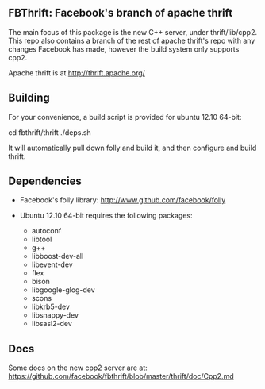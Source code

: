 FBThrift: Facebook's branch of apache thrift
--------------------------------------------

The main focus of this package is the new C++ server, under thrift/lib/cpp2.  This repo also contains a branch of the rest of apache thrift's repo with any changes Facebook has made, however the build system only supports cpp2.

Apache thrift is at http://thrift.apache.org/

Building
--------

For your convenience, a build script is provided for ubuntu 12.10 64-bit:

cd fbthrift/thrift
./deps.sh

It will automatically pull down folly and build it, and then configure and build thrift.

Dependencies
------------

 - Facebook's folly library: http://www.github.com/facebook/folly

 - Ubuntu 12.10 64-bit requires the following packages:

    - autoconf
    - libtool
    - g++
    - libboost-dev-all
    - libevent-dev
    - flex
    - bison
    - libgoogle-glog-dev
    - scons
    - libkrb5-dev
    - libsnappy-dev
    - libsasl2-dev

Docs
----

Some docs on the new cpp2 server are at:
https://github.com/facebook/fbthrift/blob/master/thrift/doc/Cpp2.md
